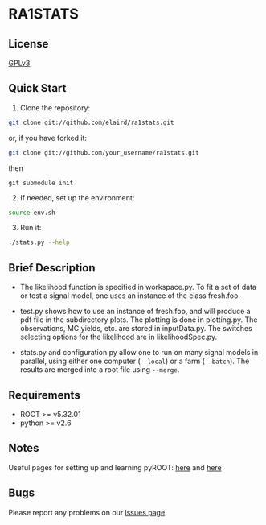 # RA1STATS

## License
[GPLv3](http://www.gnu.org/licenses/gpl.html)

## Quick Start
1. Clone the repository:
```bash
git clone git://github.com/elaird/ra1stats.git
```
or, if you have forked it:
```bash
git clone git://github.com/your_username/ra1stats.git
```
then
```cd ra1stats
git submodule init
```


2. If needed, set up the environment:
```bash
source env.sh
```

3. Run it:
```bash
./stats.py --help
```

## Brief Description
* The likelihood function is specified in workspace.py.  To fit a set of
data or test a signal model, one uses an instance of the class
fresh.foo.

* test.py shows how to use an instance of fresh.foo, and will produce
a pdf file in the subdirectory plots.  The plotting is done in
plotting.py.  The observations, MC yields, etc. are stored in
inputData.py.  The switches selecting options for the likelihood are
in likelihoodSpec.py.

* stats.py and configuration.py allow one to run on many signal models
  in parallel, using either one computer (`--local`) or a farm
  (`--batch`).  The results are merged into a root file using `--merge`.

## Requirements
* ROOT >= v5.32.01
* python >= v2.6

## Notes
Useful pages for setting up and learning pyROOT:
[here](http://root.cern.ch/drupal/content/how-use-use-python-pyroot-interpreter) and [here](http://wlav.web.cern.ch/wlav/pyroot/)

## Bugs
Please report any problems on our [issues page](https://github.com/elaird/ra1stats/issues)
